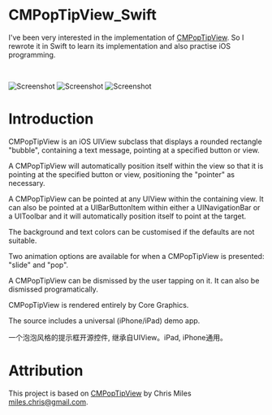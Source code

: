 # CMPopTipView_Swift

I've been very interested in the implementation of [CMPopTipView](https://github.com/chrismiles/CMPopTipView). So I rewrote it in Swift to learn its implementation and also practise iOS programming.

<br/>

![Screenshot](https://raw.githubusercontent.com/yichizhang/CMPopTipView_Swift/master/Screenshots/screenshot1.png)
![Screenshot](https://raw.githubusercontent.com/yichizhang/CMPopTipView_Swift/master/Screenshots/screenshot2.png)
![Screenshot](https://raw.githubusercontent.com/yichizhang/CMPopTipView_Swift/master/Screenshots/screenshot3.png)

# Introduction

CMPopTipView is an iOS UIView subclass that displays a rounded rectangle "bubble", containing a text message, pointing at a specified button or view.

A CMPopTipView will automatically position itself within the view so that it is pointing at the specified button or view, positioning the "pointer" as necessary.

A CMPopTipView can be pointed at any UIView within the containing view. It can also be pointed at a UIBarButtonItem within either a UINavigationBar or a UIToolbar and it will automatically position itself to point at the target.

The background and text colors can be customised if the defaults are not suitable.

Two animation options are available for when a CMPopTipView is presented: "slide" and "pop".

A CMPopTipView can be dismissed by the user tapping on it. It can also be dismissed programatically.

CMPopTipView is rendered entirely by Core Graphics.

The source includes a universal (iPhone/iPad) demo app.

一个泡泡风格的提示框开源控件, 继承自UIView。iPad, iPhone通用。

# Attribution

This project is based on [CMPopTipView](https://github.com/chrismiles/CMPopTipView) by Chris Miles <miles.chris@gmail.com>.

